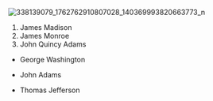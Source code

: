 ![338139079_1762762910807028_140369993820663773_n](https://github.com/NohaEltohamy/dotNetRemotetRpo/assets/101585161/2199c1e2-446d-46cd-998f-f8f13a060e5a)

1. James Madison
1. James Monroe
1. John Quincy Adams

- George Washington
* John Adams
+ Thomas Jefferson